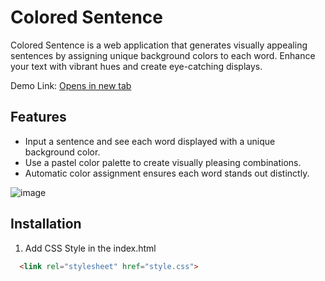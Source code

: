 # Colored Sentence

Colored Sentence is a web application that generates visually appealing sentences by assigning unique background colors to each word. Enhance your text with vibrant hues and create eye-catching displays.

Demo Link: 
[Opens in new tab](https://parkpoomdev.github.io/sentence-colorizer/)

## Features

- Input a sentence and see each word displayed with a unique background color.
- Use a pastel color palette to create visually pleasing combinations.
- Automatic color assignment ensures each word stands out distinctly.

![image](https://github.com/parkpoomdev/sentence-colorizer/assets/95712446/be5d42e0-5632-4ef2-be66-6d047f1e4684)

## Installation

1. Add CSS Style in the index.html 
```html 
  <link rel="stylesheet" href="style.css">
```
